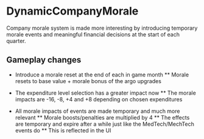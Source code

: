 # DynamicCompanyMorale

Company morale system is made more interesting by introducing temporary morale events and meaningful financial decisions at the start of each quarter.

## Gameplay changes
* Introduce a morale reset at the end of each in game month
** Morale resets to base value + morale bonus of the argo upgrades

* The expenditure level selection has a greater impact now
** The morale impacts are -16, -8, +4 and +8 depending on chosen expenditures

* All morale impacts of events are made temporary and much more relevant
** Morale boosts/penalties are multiplied by 4
** The effects are temporary and expire after a while just like the MedTech/MechTech events do
** This is reflected in the UI
